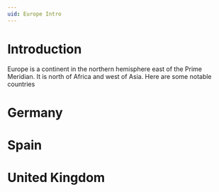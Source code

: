 ```yaml
---
uid: Europe Intro
---
```


# Introduction

Europe is a continent in the northern hemisphere east of the Prime Meridian.  It is north of Africa and west of Asia.  Here are some notable countries


# Germany

# Spain

# United Kingdom

